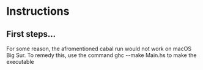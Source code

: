 # Instructions

## First steps...
For some reason, the afromentioned cabal run would not work on macOS Big Sur. To remedy this, use the command ghc --make Main.hs to make the executable

